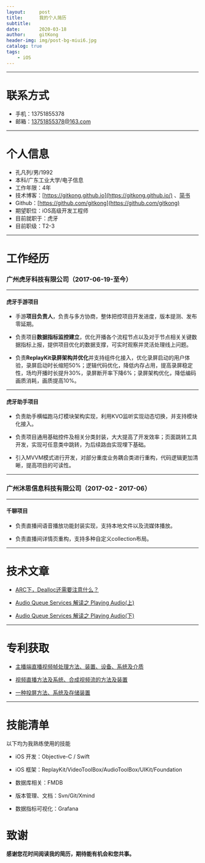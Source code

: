 ```yaml
---
layout:     post
title:      我的个人简历
subtitle:    
date:       2020-03-18
author:     gitKong
header-img: img/post-bg-miui6.jpg
catalog: true
tags:
    - iOS
---
```


---
# 联系方式

- 手机：13751855378
- 邮箱：13751855378@163.com

---

# 个人信息

- 孔凡列/男/1992
- 本科/广东工业大学/电子信息
- 工作年限：4年
- 技术博客：[https://gitkong.github.io](https://gitkong.github.io/) 、[简书](https://www.jianshu.com/u/fe5700cfb223)
- Github：[https://github.com/gitkong](https://github.com/gitkong)
- 期望职位：iOS高级开发工程师
- 目前就职于：虎牙
- 目前职级：T2-3
---

# 工作经历



### 广州虎牙科技有限公司（2017-06-19-至今）

---

#### **虎牙手游项目**

- 手游**项目负责人**，负责与多方协商，整体把控项目开发进度，版本提测、发布零延期。

- 负责项目**数据指标监控建立**，优化开播各个流程节点以及对于节点相关关键数据指标上报，提供项目优化的数据支撑，可实时观察并灵活处理线上问题。

- 负责**ReplayKit录屏架构并优化**并支持组件化接入，优化录屏启动的用户体验，录屏启动时长缩短50%；逻辑代码优化，降低内存占用，提高录屏稳定性，场均开播时长提升30%，录屏断开率下降6%；录屏架构优化，降低编码画质消耗，画质提高10%。

---

#### **虎牙助手项目**

- 负责助手横幅跑马灯模块架构实现，利用KVO监听实现动态切换，并支持模块化接入。

- 负责项目通用基础控件及相关分类封装，大大提高了开发效率；页面跳转工具开发，实现可任意类中跳转，为后续路由实现埋下基础。

- 引入MVVM模式进行开发，对部分重度业务耦合类进行重构，代码逻辑更加清晰，提高项目的可读性。

---

### 广州沐思信息科技有限公司（2017-02 - 2017-06）

--- 

#### **千聊项目**

- 负责直播间语音播放功能封装实现，支持本地文件以及流媒体播放。

- 负责直播间详情页重构，支持多种自定义collection布局。

---

# 技术文章

- [ARC下，Dealloc还需要注意什么？](https://gitkong.github.io/2019/10/24/ARC%E4%B8%8B-Dealloc%E8%BF%98%E9%9C%80%E8%A6%81%E6%B3%A8%E6%84%8F%E4%BB%80%E4%B9%88/)

- [Audio Queue Services 解读之 Playing Audio(上)](https://gitkong.github.io/2017/02/13/AudioQueueServices%E8%A7%A3%E8%AF%BB%E4%B9%8BPlayingAudio(%E4%B8%8A)/)

- [Audio Queue Services 解读之 Playing Audio(下)](https://gitkong.github.io/2017/02/13/AudioQueueServices%E8%A7%A3%E8%AF%BB%E4%B9%8BPlayingAudio(%E4%B8%8B)/)


---

# 专利获取

- [主播端直播视频帧处理方法、装置、设备、系统及介质](http://epub.sipo.gov.cn/index.action)

- [视频直播方法及系统、合成视频流的方法及装置](http://epub.sipo.gov.cn/index.action)

- [一种投屏方法、系统及存储装置](http://epub.sipo.gov.cn/index.action)

---

# 技能清单

以下均为我熟练使用的技能

- iOS 开发：Objective-C / Swift

- iOS 框架：ReplayKit/VideoToolBox/AudioToolBox/UIKit/Foundation

- 数据库相关：FMDB

- 版本管理、文档：Svn/Git/Xmind

- 数据指标可视化：Grafana

# 致谢

**感谢您花时间阅读我的简历，期待能有机会和您共事。**
